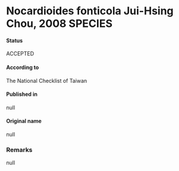 # Nocardioides fonticola Jui-Hsing Chou, 2008 SPECIES

#### Status
ACCEPTED

#### According to
The National Checklist of Taiwan

#### Published in
null

#### Original name
null

### Remarks
null